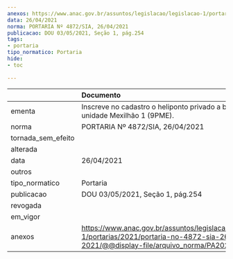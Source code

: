 ```yaml
---
anexos: https://www.anac.gov.br/assuntos/legislacao/legislacao-1/portarias/2021/portaria-no-4872-sia-26-04-2021/@@display-file/arquivo_norma/PA2021-4872.pdf
data: 26/04/2021
norma: PORTARIA Nº 4872/SIA, 26/04/2021
publicacao: DOU 03/05/2021, Seção 1, pág.254
tags:
- portaria
tipo_normatico: Portaria
hide: 
- toc 
 
---
```


|                    | Documento                                                                                                                                            |
|:-------------------|:-----------------------------------------------------------------------------------------------------------------------------------------------------|
| ementa             | Inscreve no cadastro o heliponto privado a bordo da unidade Mexilhão 1 (9PME).                                                                       |
| norma              | PORTARIA Nº 4872/SIA, 26/04/2021                                                                                                                     |
| tornada_sem_efeito |                                                                                                                                                      |
| alterada           |                                                                                                                                                      |
| data               | 26/04/2021                                                                                                                                           |
| outros             |                                                                                                                                                      |
| tipo_normatico     | Portaria                                                                                                                                             |
| publicacao         | DOU 03/05/2021, Seção 1, pág.254                                                                                                                     |
| revogada           |                                                                                                                                                      |
| em_vigor           |                                                                                                                                                      |
| anexos             | https://www.anac.gov.br/assuntos/legislacao/legislacao-1/portarias/2021/portaria-no-4872-sia-26-04-2021/@@display-file/arquivo_norma/PA2021-4872.pdf |